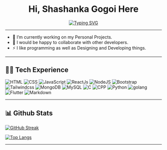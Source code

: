 <h1 align="center">Hi, Shashanka Gogoi Here </h1>
<p align="center">
  <a href="https://git.io/typing-svg">
    <img src="https://readme-typing-svg.herokuapp.com?font=JetBrains+Mono&weight=600&size=28&duration=2500&pause=500&color=8939F7&center=true&vCenter=false&width=435&lines=I+am+a+Programer;+,Designer+and+3D.Artist" alt="Typing SVG" />
  </a>

</p>

<hr/>


<!--- 🌱 I’m currently exploring different domains of tech.-->
- 🌱 I’m currently working on my Personal Projects.
- 👯 I would be happy to collaborate with other developers.
- ⚡ I like programming as well as Designing and Developing things.

<hr>

<h2>👨‍💻 Tech Experience</h2>

<p>

  <img alt="HTML" src="https://img.shields.io/badge/HTML5-E34F26?style=for-the-badge&logo=html5&logoColor=white">
  <img alt="CSS" src="https://img.shields.io/badge/CSS3-1572B6?style=for-the-badge&logo=css3&logoColor=white">
  <img alt="JavaScript" src="https://img.shields.io/badge/JavaScript-323330?style=for-the-badge&logo=javascript&logoColor=F7DF12">
  <img alt="ReactJs" src="https://img.shields.io/badge/React-20232A?style=for-the-badge&logo=react&logoColor=61DAFB">
  <img alt="NodeJS" src="https://img.shields.io/badge/Node%20js-339933?style=for-the-badge&logo=nodedotjs&logoColor=white"/>
  
  <img alt="Bootstrap" src="https://img.shields.io/badge/Bootstrap-563D7C?style=for-the-badge&logo=bootstrap&logoColor=white">
  <img alt="Tailwindcss" src="https://img.shields.io/badge/Tailwind_CSS-118f89?style=for-the-badge&logo=tailwind-css&logoColor=white">
 
  <img alt="MongoDB" src="https://img.shields.io/badge/MongoDB-4EA94B?style=for-the-badge&logo=mongodb&logoColor=white"/>
  <img alt="MySQL" src="https://img.shields.io/badge/MySQL-005C84?style=for-the-badge&logo=mysql&logoColor=white"/>
  <img alt="C" src="https://img.shields.io/badge/C-00599C?style=for-the-badge&logo=c&logoColor=white">
  <img alt="CPP" src="https://img.shields.io/badge/C%2B%2B-00599C?style=for-the-badge&logo=c%2B%2B&logoColor=white">

  <img alt="Python" src="https://img.shields.io/badge/Python-323330?style=for-the-badge&logo=python&logoColor=blue">
  <img alt="golang" src="https://img.shields.io/badge/Go-00ADD8?style=for-the-badge&logo=go&logoColor=white">
 
  <img alt="Flutter" src="https://img.shields.io/badge/Flutter-02569B?style=for-the-badge&logo=flutter&logoColor=white">
  <img alt="Markdown" src="https://img.shields.io/badge/Markdown-000000?style=for-the-badge&logo=markdown&logoColor=white"></a>


</p>

<hr>

<h2>
📊 Github Stats 
</h2>

<p align="left">
  <a href="https://https://github.com/r3lativee"></a>
    <a href="https://git.io/streak-stats"><img src="https://streak-stats.demolab.com?user=r3lativee&theme=dark&border_radius=4.4&date_format=M%20j%5B%2C%20Y%5D" alt="GitHub Streak" /></a>
</p>
<p align="left">
  <a href="https://https://github.com/r3lativee">
    <img src="https://github-readme-stats.vercel.app/api/top-langs/?username=r3lativee&langs_count=15&theme=tokyonight&layout=compact&card_width=937" alt="Top Langs" /> 
  </a>
</p>


<hr>

